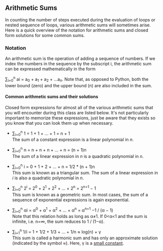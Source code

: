 ## Arithmetic Sums
In counting the number of steps executed during the evaluation of loops or nested sequence of loops, various arithmetic sums will sometimes arise. Here is a quick overview of the notation for arithmetic sums and closed form solutions for some common sums.

### Notation
An arithmetic sum is the operation of adding a sequence of numbers. If we index the numbers in the sequence by the subscript i, the arithmetic sum can be expressed mathematically in the form

∑<sub>i=0</sub><sup>n</sup> ai = a<sub>0</sub> + a<sub>1</sub> + a<sub>2</sub> + ...a<sub>n</sub>.
Note that, as opposed to Python, both the lower bound (zero) and the upper bound (n) are also included in the sum.

#### Common arithmetic sums and their solutions
Closed form expressions for almost all of the various arithmetic sums that you will encounter during this class are listed below. It's not particularly important to memorize these expressions, just be aware that they exists so you know that you can look them up when necessary.

+ ∑<sub>i=0</sub><sup>n</sup> 1 = 1 + 1 + ... + 1 = n + 1  
The sum of a constant expression is a linear polynomial in _n_.

+ ∑<sub>i=0</sub><sup>n</sup> n = n + n + n + ... + n = (n + 1)n   
The sum of a linear expression in _n_ is a quadratic polynomial in _n_.

+ ∑<sub>i=0</sub><sup>n</sup> i = 0 + 1 + 2 + ... + n = 1/2 \* (n + 1)n   
This sum is known as a triangular sum. The sum of a linear expression in _i_ is also a quadratic polynomial in _n_.

+ ∑<sub>i=0</sub><sup>n</sup> 2<sup>i</sup> = 2<sup>0</sup> + 2<sup>1</sup> + 2<sup>2</sup> + ... + 2<sup>n</sup> = 2<sup>n+1</sup> − 1   
This sum is known as a geometric sum. In most cases, the sum of a sequence of exponential expressions is again exponential.

+ ∑<sub>i=0</sub><sup>n</sup> αi = α<sup>0</sup> + α<sup>1</sup> + α<sup>2</sup> + ... + α<sup>n</sup> = α<sup>n+1</sup> −1 / (α − 1)   
Note that this relation holds as long as α≠1. If 0<α<1 and the sum is infinite, i.e. n=∞, the sum reduces to 1 / (1−α).

+ ∑<sub>i=1</sub><sup>n</sup> 1/i = 1 + 1/2 + 1/3 + ... + 1/n ≈ log(n) + γ   
This sum is called a harmonic sum and has only an approximate solution (indicated by the symbol ≈). Here, γ is a [small constant](http://en.wikipedia.org/wiki/Euler%E2%80%93Mascheroni_constant).
